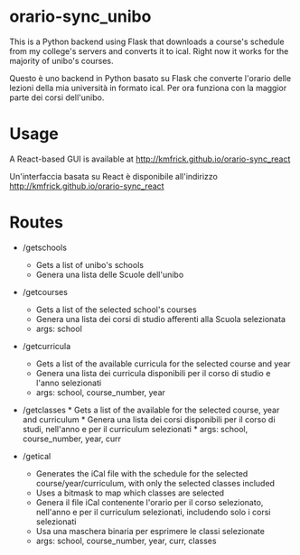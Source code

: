 # orario-sync_unibo

This is a Python backend using Flask that downloads a course's schedule from my college's servers and converts it to ical.
Right now it works for the majority of unibo's courses.

Questo è uno backend in Python basato su Flask che converte l'orario delle lezioni della mia università in formato ical.
Per ora funziona con la maggior parte dei corsi dell'unibo.

# Usage

A React-based GUI is available at <http://kmfrick.github.io/orario-sync_react>

Un'interfaccia basata su React è disponibile all'indirizzo <http://kmfrick.github.io/orario-sync_react>

# Routes

- /getschools
  * Gets a list of unibo's schools
  * Genera una lista delle Scuole dell'unibo

- /getcourses
  * Gets a list of the selected school's courses
  * Genera una lista dei corsi di studio afferenti alla Scuola selezionata
  * args: school

- /getcurricula
  * Gets a list of the available curricula for the selected course and year
  * Genera una lista dei curricula disponibili per il corso di studio e l'anno selezionati
  * args: school, course_number, year
  
- /getclasses
        * Gets a list of the available for the selected course, year and curriculum
        * Genera una lista dei corsi disponibili per il corso di studi, nell'anno e per il curriculum selezionati
        * args: school, course_number, year, curr

- /getical
  * Generates the iCal file with the schedule for the selected course/year/curriculum, with only the selected classes included
  * Uses a bitmask to map which classes are selected
  * Genera il file iCal contenente l'orario per il corso selezionato, nell'anno e per il curriculum selezionati, includendo solo i corsi selezionati
  * Usa una maschera binaria per esprimere le classi selezionate
  * args: school, course_number, year, curr, classes